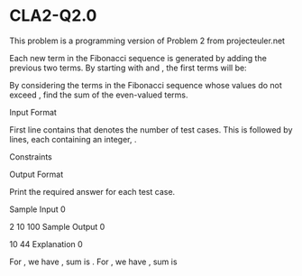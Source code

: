 # CLA2-Q2.0
This problem is a programming version of Problem 2 from projecteuler.net

Each new term in the Fibonacci sequence is generated by adding the previous two terms. By starting with  and , the first  terms will be:

By considering the terms in the Fibonacci sequence whose values do not exceed , find the sum of the even-valued terms.

Input Format

First line contains  that denotes the number of test cases. This is followed by  lines, each containing an integer, .

Constraints

Output Format

Print the required answer for each test case.

Sample Input 0

2
10
100
Sample Output 0

10
44
Explanation 0

For , we have , sum is .
For , we have , sum is 
